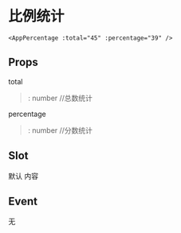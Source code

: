 # 比例统计
```
<AppPercentage :total="45" :percentage="39" />

```
## Props

  total
  > : number //总数统计

  percentage
  > : number //分数统计

## Slot
默认 内容

## Event
无

